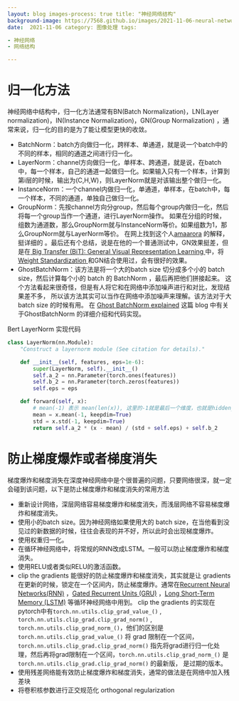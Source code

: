 ```yaml
---
layout: blog images-process: true title: "神经网络结构"
background-image: https://7568.github.io/images/2021-11-06-neural-network-architecture/img.png
date:  2021-11-06 category: 图像处理 tags:

- 神经网络
- 网络结构

---
```


# 归一化方法

神经网络中结构中，归一化方法通常有BN(Batch Normalization)，LN(Layer normalization)，IN(Instance Normalization)，GN(Group Normalization)
，通常来说，归一化的目的是为了能让模型更快的收敛。

- BatchNorm：batch方向做归一化，跨样本、单通道，就是说一个batch中的不同的样本，相同的通道之间进行归一化。
- LayerNorm：channel方向做归一化，单样本、跨通道，就是说，在batch中，每一个样本，自己的通道一起做归一化。如果输入只有一个样本，计算到第i层的时候，输出为(C,H,W)，则LayerNorm就是对该输出整个做归一化。
- InstanceNorm：一个channel内做归一化，单通道，单样本，在batch中，每一个样本，不同的通道，单独自己做归一化。
- GroupNorm：先按channel方向分group，然后每个group内做归一化，然后将每一个group当作一个通道，进行LayerNorm操作。
  如果在分组的时候，组数为通道数，那么GroupNorm就与InstanceNorm等价。如果组数为1，那么GroupNorm就与LayerNorm等价。
  在网上找到这个人[amaarora](https://amaarora.github.io/2020/08/09/groupnorm.html) 的解释，挺详细的
  。最后还有个总结，说是在他的一个普通测试中，GN效果挺差，但是在[ Big Transfer (BiT): General Visual Representation Learning ](https://arxiv.org/abs/1912.11370)
  中，将 [ Weight Standardization ](https://arxiv.org/abs/1903.10520) 和GN结合使用过，会有很好的效果。
- GhostBatchNorm：该方法是将一个大的batch size 切分成多个小的 batch size，然后计算每个小的 batch 的 BatchNorm ，最后再把他们拼接起来。
  这个方法看起来很奇怪，但是有人将它和在网络中添加噪声进行和对比，发现结果差不多，
  所以该方法其实可以当作在网络中添加噪声来理解。该方法对于大 batch size 的时候有用。
  在 [Ghost BatchNorm explained](https://medium.com/deeplearningmadeeasy/ghost-batchnorm-explained-e0fa9d651e03) 这篇 blog
  中有关于GhostBatchNorm 的详细介绍和代码实现。

Bert LayerNorm 实现代码

```python
class LayerNorm(nn.Module):
    "Construct a layernorm module (See citation for details)."

    def __init__(self, features, eps=1e-6):
        super(LayerNorm, self).__init__()
        self.a_2 = nn.Parameter(torch.ones(features))
        self.b_2 = nn.Parameter(torch.zeros(features))
        self.eps = eps

    def forward(self, x):
        # mean(-1) 表示 mean(len(x)), 这里的-1就是最后一个维度，也就是hidden_size维
        mean = x.mean(-1, keepdim=True)
        std = x.std(-1, keepdim=True)
        return self.a_2 * (x - mean) / (std + self.eps) + self.b_2
```

# 防止梯度爆炸或者梯度消失

梯度爆炸和梯度消失在深度神经网络中是个很普遍的问题，只要网络很深，就一定会碰到该问题，以下是防止梯度爆炸和梯度消失的常用方法

- 重新设计网络，深层网络容易梯度爆炸和梯度消失，而浅层网络不容易梯度爆炸和梯度消失。
- 使用小的batch size。因为神经网络如果使用大的 batch size，在当他看到没见过的新数据的时候，往往会表现的并不好，所以此时会出现梯度爆炸。
- 使用权重归一化。
- 在循环神经网络中，将常规的RNN改成LSTM。一般可以防止梯度爆炸和梯度消失。
- 使用RELU或者类似RELU的激活函数。
- clip the gradients 能很好的防止梯度爆炸和梯度消失，其实就是让 gradients
  在更新的时候，锁定在一个区间内，防止梯度爆炸。通常在[Recurrent Neural Networks(RNN)](https://d2l.ai/chapter_recurrent-neural-networks/rnn.html)
  ，[Gated Recurrent Units (GRU)](https://d2l.ai/chapter_recurrent-modern/gru.html)
  ，[Long Short-Term Memory (LSTM)](https://d2l.ai/chapter_recurrent-modern/lstm.html) 等循环神经网络中用到。 clip the gradients
  的实现在pytorch中有`torch.nn.utils.clip_grad_value_()` , `torch.nn.utils.clip_grad.clip_grad_norm()`
  , `torch.nn.utils.clip_grad_norm_()`，他们的区别是 `torch.nn.utils.clip_grad_value_()` 将 grad
  限制在一个区间，`torch.nn.utils.clip_grad.clip_grad_norm()` 指先将grad进行归一化处理，然后再将grad限制在一个区间，`torch.nn.utils.clip_grad_norm_()`
  是 `torch.nn.utils.clip_grad.clip_grad_norm()` 的最新版， 是过期的版本。
- 使用残差网络能有效防止梯度爆炸和梯度消失，通常的做法是在网络中加入残差块
- 将卷积核参数进行正交规范化 orthogonal regularization